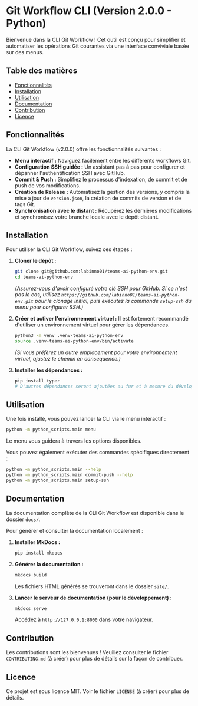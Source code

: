 # Git Workflow CLI (Version 2.0.0 - Python)

Bienvenue dans la CLI Git Workflow ! Cet outil est conçu pour simplifier et automatiser les opérations Git courantes via une interface conviviale basée sur des menus.

## Table des matières
- [Fonctionnalités](#fonctionnalités)
- [Installation](#installation)
- [Utilisation](#utilisation)
- [Documentation](#documentation)
- [Contribution](#contribution)
- [Licence](#licence)

## Fonctionnalités

La CLI Git Workflow (v2.0.0) offre les fonctionnalités suivantes :

*   **Menu interactif :** Naviguez facilement entre les différents workflows Git.
*   **Configuration SSH guidée :** Un assistant pas à pas pour configurer et dépanner l'authentification SSH avec GitHub.
*   **Commit & Push :** Simplifiez le processus d'indexation, de commit et de push de vos modifications.
*   **Création de Release :** Automatisez la gestion des versions, y compris la mise à jour de `version.json`, la création de commits de version et de tags Git.
*   **Synchronisation avec le distant :** Récupérez les dernières modifications et synchronisez votre branche locale avec le dépôt distant.

## Installation

Pour utiliser la CLI Git Workflow, suivez ces étapes :

1.  **Cloner le dépôt :**
    ```bash
    git clone git@github.com:labinno01/teams-ai-python-env.git
    cd teams-ai-python-env
    ```
    *(Assurez-vous d'avoir configuré votre clé SSH pour GitHub. Si ce n'est pas le cas, utilisez `https://github.com/labinno01/teams-ai-python-env.git` pour le clonage initial, puis exécutez la commande `setup-ssh` du menu pour configurer SSH.)*

2.  **Créer et activer l'environnement virtuel :**
    Il est fortement recommandé d'utiliser un environnement virtuel pour gérer les dépendances.
    ```bash
    python3 -m venv .venv-teams-ai-python-env
    source .venv-teams-ai-python-env/bin/activate
    ```
    *(Si vous préférez un autre emplacement pour votre environnement virtuel, ajustez le chemin en conséquence.)*

3.  **Installer les dépendances :**
    ```bash
    pip install typer
    # D'autres dépendances seront ajoutées au fur et à mesure du développement
    ```

## Utilisation

Une fois installé, vous pouvez lancer la CLI via le menu interactif :

```bash
python -m python_scripts.main menu
```

Le menu vous guidera à travers les options disponibles.

Vous pouvez également exécuter des commandes spécifiques directement :

```bash
python -m python_scripts.main --help
python -m python_scripts.main commit-push --help
python -m python_scripts.main setup-ssh
```

## Documentation

La documentation complète de la CLI Git Workflow est disponible dans le dossier `docs/`.

Pour générer et consulter la documentation localement :

1.  **Installer MkDocs :**
    ```bash
    pip install mkdocs
    ```
2.  **Générer la documentation :**
    ```bash
    mkdocs build
    ```
    Les fichiers HTML générés se trouveront dans le dossier `site/`.

3.  **Lancer le serveur de documentation (pour le développement) :**
    ```bash
    mkdocs serve
    ```
    Accédez à `http://127.0.0.1:8000` dans votre navigateur.

## Contribution

Les contributions sont les bienvenues ! Veuillez consulter le fichier `CONTRIBUTING.md` (à créer) pour plus de détails sur la façon de contribuer.

## Licence

Ce projet est sous licence MIT. Voir le fichier `LICENSE` (à créer) pour plus de détails.
